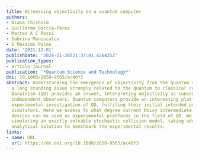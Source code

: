 ```yaml
---
title: Witnessing objectivity on a quantum computer
authors:
- Diana Chisholm
- Guillermo García-Pérez
- Matteo A C Rossi
- Sabrina Maniscalco
- G Massimo Palma
date: '2021-12-01'
publishDate: '2024-11-28T21:37:01.426425Z'
publication_types:
- article-journal
publication: '*Quantum Science and Technology*'
doi: 10.1088/2058-9565/ac40f3
abstract: Understanding the emergence of objectivity from the quantum realm has been
  a long standing issue strongly related to the quantum to classical crossover. Quantum
  Darwinism (QD) provides an answer, interpreting objectivity as consensus between
  independent observers. Quantum computers provide an interesting platform for such
  experimental investigation of QD, fulfiling their initial intended purpose as quantum
  simulators. Here we assess to what degree current Noisy intermediate-scale quantum
  devices can be used as experimental platforms in the field of QD. We do this by
  simulating an exactly solvable stochastic collision model, taking advantage of the
  analytical solution to benchmark the experimental results.
links:
- name: URL
  url: https://dx.doi.org/10.1088/2058-9565/ac40f3
---
```

